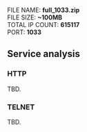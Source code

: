 FILE NAME: **full_1033.zip**   
FILE SIZE: **~100MB**  
TOTAL IP COUNT: **615117**    
PORT: **1033**    



## Service analysis 

### HTTP 
TBD.

### TELNET 
TBD.
